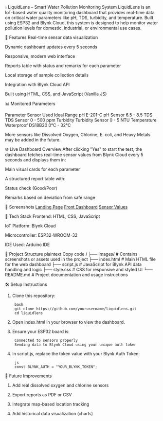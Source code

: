 💧 LiquidLens – Smart Water Pollution Monitoring System
LiquidLens is an IoT-based water quality monitoring dashboard that provides real-time data on critical water parameters like pH, TDS, turbidity, and temperature. Built using ESP32 and Blynk Cloud, this system is designed to help monitor water pollution levels for domestic, industrial, or environmental use cases.


🚀 Features
Real-time sensor data visualization

Dynamic dashboard updates every 5 seconds

Responsive, modern web interface

Reports table with status and remarks for each parameter

Local storage of sample collection details

Integration with Blynk Cloud API

Built using HTML, CSS, and JavaScript (Vanilla JS)

📊 Monitored Parameters

Parameter	        Sensor Used	        Ideal Range
pH	            E-201-C pH Sensor	    6.5 - 8.5
TDS	                TDS Sensor	        0 - 500 ppm
Turbidity	    Turbidity Sensor	    0 - 5 NTU
Temperature	    Waterproof DS18B20	    0°C - 32°C

More sensors like Dissolved Oxygen, Chlorine, E. coli, and Heavy Metals may be added in the future.

🌐 Live Dashboard Overview
After clicking "Yes" to start the test, the dashboard fetches real-time sensor values from Blynk Cloud every 5 seconds and displays them in:

Main visual cards for each parameter

A structured report table with:

Status check (Good/Poor)

Remarks based on deviation from safe range

📸 Screenshots
[Landing Page](images/ss1.png)
[Front Dashboard](images/ss2.png)
[Sensor Values](images/ss3.png)

🧠 Tech Stack
Frontend: HTML, CSS, JavaScript

IoT Platform: Blynk Cloud

Microcontroller: ESP32-WROOM-32

IDE Used: Arduino IDE

📁 Project Structure
plaintext
Copy code
/
├── images/           # Contains screenshots or assets used in the project
├── index.html        # Main HTML file for the web dashboard
├── script.js         # JavaScript for Blynk API data handling and logic
├── style.css         # CSS for responsive and styled UI
└── README.md         # Project documentation and usage instructions

🛠️ Setup Instructions
1. Clone this repository:

        bash
        git clone https://github.com/yourusername/liquidlens.git
        cd liquidlens

2. Open index.html in your browser to view the dashboard.

3. Ensure your ESP32 board is:

        Connected to sensors properly
        Sending data to Blynk Cloud using your unique auth token

4. In script.js, replace the token value with your Blynk Auth Token:

        js
        const BLYNK_AUTH = "YOUR_BLYNK_TOKEN";

📌 Future Improvements
1. Add real dissolved oxygen and chlorine sensors

2. Export reports as PDF or CSV

3. Integrate map-based location tracking

4. Add historical data visualization (charts)